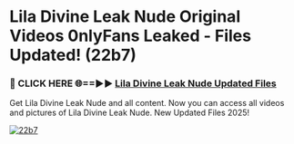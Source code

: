 # Lila Divine Leak Nude Original Videos 0nlyFans Leaked - Files Updated! (22b7)

<h3>🔴 CLICK HERE 🌐==►► <a href="https://tinyurl.com/52m3yx9h" rel="nofollow">Lila Divine Leak Nude Updated Files</a></h3>

Get Lila Divine Leak Nude and all content. Now you can access all videos and pictures of Lila Divine Leak Nude. New Updated Files 2025!

[![22b7](https://i.imgur.com/TnHtlc8.gif)](https://tinyurl.com/52m3yx9h)
